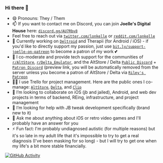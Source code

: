 ### Hi there 👋

- 😄 Pronouns: They / Them
- 📫 If you want to contact me on Discord, you can join **Joelle's Digital House** here: [`discord.gg/AU7Rbv8`](https://bit.ly/joelles-digital-house-discord-invite)
- Feel free to reach out via [`twitter.com/lonkelle`](https://bit.ly/lonkelle-twitter) or [`reddit.com/lonkelle`](https://bit.ly/lonkelle-reddit)
- 🔭 Currently working on [`Deltroid`](https://bit.ly/deltroid-twitter) and Therapii (for Android / iOS) - if you'd like to directly support my passion, just use [`bit.ly/support-joelle-on-patreon`](https://bit.ly/support-joellestickney-on-patreon) to become a patron of my work 💕
- 🌱 I co-moderate and provide tech support for the communities of [`r/AltStore`](https://bit.ly/altstore-reddit), [`r/Delta_Emulator`](https://bit.ly/delta-reddit), and the AltStore / Delta [`Public Discord`](https://bit.ly/altmember-delta-general-chat) + [`Patron Discord`](https://bit.ly/altpatron-preview) (preview link, you will be automatically removed from the server unless you become a patron of AltStore / Delta via [`Riley's Patreon`](https://bit.ly/rileytestut-patreon)
- 👩‍💼 I use Trello for project management. Here are the public ones I co-manage: [`AltStore`](https://bit.ly/altstore-features), [`Delta`](https://bit.ly/delta-features), and [`Clip`](https://bit.ly/clip-features)
- 👯 I’m looking to collaborate on iOS (jb and jailed), Android, and web dev projects in terms of backend, REing, infrastructure, and project management
- 🤔 I’m looking for help with JB tweak development specifically (brand new to it)
- 💬 Ask me about anything about iOS or retro video games and I'll probably have an answer for you
- ⚡ Fun fact: I'm probably undiagnosed autistic (for multiple reasons) but it's so late in my adult life that it's impossible to try to get a real diagnosis (I've been masking for so long) - but I will try to get one when my life's a bit more stable financially.

[![GitHub Activity](https://github-readme-stats.vercel.app/api?username=lonkelle&count_private=true&theme=dark&show_icons=true&icon_color=0BE7EE&hide_border=true)](https://github.com/anuraghazra/github-readme-stats)

